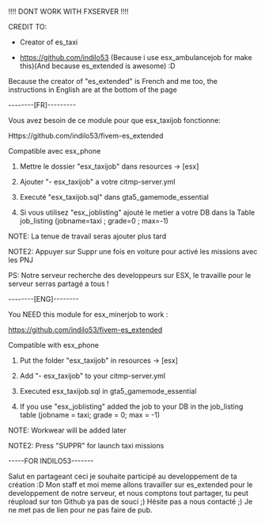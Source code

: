 !!!! DONT WORK WITH FXSERVER !!!!


CREDIT TO: 
- Creator of es_taxi

- https://github.com/indilo53 (Because i use esx_ambulancejob for make this)(And because es_extended is awesome) :D

Because the creator of "es_extended" is French and me too, the instructions in English are at the bottom of the page





--------[FR]---------

Vous avez besoin de ce module pour que esx_taxijob fonctionne:

Https://github.com/indilo53/fivem-es_extended

Compatible avec esx_phone



1) Mettre le dossier "esx_taxijob" dans resources -> [esx]

2) Ajouter "- esx_taxijob" a votre citmp-server.yml

3) Executé "esx_taxijob.sql" dans gta5_gamemode_essential

4) Si vous utilisez "esx_joblisting" ajouté le metier a votre DB dans la Table job_listing (jobname=taxi ; grade=0 ; max=-1)

NOTE: La tenue de travail seras ajouter plus tard

NOTE2: Appuyer sur Suppr une fois en voiture pour activé les missions avec les PNJ


PS: Notre serveur recherche des developpeurs sur ESX, le travaille pour le serveur serras partagé a tous !




--------[ENG]--------

You NEED this module for esx_minerjob to work :

https://github.com/indilo53/fivem-es_extended

Compatible with esx_phone




1) Put the folder "esx_taxijob" in resources -> [esx]

2) Add "- esx_taxijob" to your citmp-server.yml

3) Executed esx_taxijob.sql in gta5_gamemode_essential

4) If you use "esx_joblisting" added the job to your DB in the job_listing table (jobname = taxi; grade = 0; max = -1)

NOTE: Workwear will be added later

NOTE2: Press "SUPPR" for launch taxi missions



-----FOR INDILO53-------

Salut en partageant ceci je souhaite participé au developpement de ta création :D Mon staff et moi meme allons travailler sur es_extended pour le developpement de notre serveur, et nous comptons tout partager, tu peut réupload sur ton Github ya pas de souci ;) Hésite pas a nous contacté ;) Je ne met pas de lien pour ne pas faire de pub.
